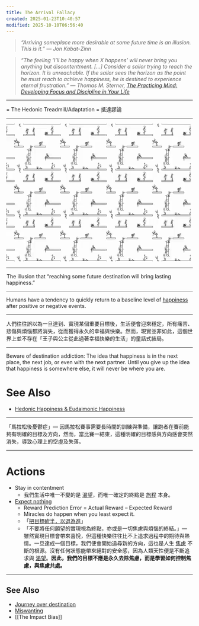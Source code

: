 ```yaml
---
title: The Arrival Fallacy
created: 2025-01-23T10:40:57
modified: 2025-10-10T06:56:40
---
```


> _“Arriving someplace more desirable at some future time is an illusion. This is it.” — Jon Kabat-Zinn_

> _“The feeling ‘I’ll be happy when X happens’ will never bring you anything but discontentment. […] Consider a sailor trying to reach the horizon. It is unreachable. If the sailor sees the horizon as the point he must reach to achieve happiness, he is destined to experience eternal frustration.” ― Thomas M. Sterner, [The Practicing Mind: Developing Focus and Discipline in Your Life](https://www.goodreads.com/work/quotes/326331)_

---

= The Hedonic Treadmill/Adaptation = 抵達謬論

---

![](../_attachments/d6663971b18df3f7d284f95d2925ee9c.gif)

---

 The illusion that “reaching some future destination will bring lasting happiness.”

---

Humans have a tendency to quickly return to a baseline level of [happiness](happiness.md) after positive or negative events.

---

人們往往誤以為一旦達到、實現某個重要目標後，生活便會迎來穩定，所有痛苦、悲傷與煩惱都將消失，從而獲得永久的幸福與快樂。然而，現實並非如此，這個世界上並不存在「王子與公主從此過著幸福快樂的生活」的童話式結局。

---

Beware of destination addiction: The idea that happiness is in the next place, the next job, or even with the next partner. Until you give up the idea that happiness is somewhere else, it will never be where you are.

# See Also

* [Hedonic Happiness & Eudaimonic Happiness](hedonic-happiness-and-eudaimonic-happiness.md)

---

「馬拉松後憂鬱症」— 因馬拉松賽事需要長時間的訓練與準備，讓跑者在賽前能夠有明確的目標及方向，然而，當比賽一結束，這種明確的目標感與方向感會突然消失，導致心理上的空虛及失落。

---

# Actions

* Stay in contentment
	* 我們生活中唯一不變的是 [渴望](The%20absence%20of%20desire%20is%20true%20happiness.md)，而唯一確定的終點是 [旅程](Journey%20over%20destination.md) 本身。
* [Expect nothing](Not%20caring%20lets%20us%20perform%20better.md)
	* Reward Prediction Error = Actual Reward – Expected Reward
	* Miracles do happen when you least expect it.
	* 「[把目標砍半，以退為進](https://onyourpsy.com/010219/)」
	* 「不要將任何願望的實現視為終點，亦或是一切焦慮與煩惱的終結。」— 雖然實現目標會帶來喜悅，但這種快樂往往比不上追求過程中的期待與熱情。一旦達成一個目標，我們便會開始追尋新的方向，這也是人生 [焦慮](stress-and-anxiety.md) 不斷的根源。沒有任何狀態能帶來絕對的安全感，因為人類天性便是不斷追求與 [渴望](The%20absence%20of%20desire%20is%20true%20happiness.md)。**因此，我們的目標不應是永久去除焦慮，而是學習如何控制焦慮，與焦慮共處。**

---

## See Also

* [Journey over destination](Journey%20over%20destination.md)
* [Miswanting](miswanting.md)
* [[The Impact Bias]]

